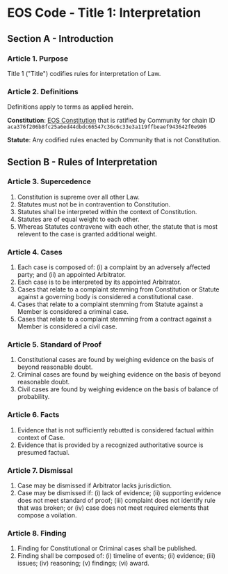 # EOS Code - Title 1: Interpretation

## Section A - Introduction

### Article 1. Purpose

Title 1 ("Title") codifies rules for interpretation of Law.

### Article 2. Definitions

Definitions apply to terms as applied herein.

**Constitution**: [EOS Constitution](Constitution.md) that is ratified by Community for chain ID `aca376f206b8fc25a6ed44dbdc66547c36c6c33e3a119ffbeaef943642f0e906`

**Statute**: Any codified rules enacted by Community that is not Constitution.

## Section B - Rules of Interpretation

### Article 3. Supercedence

1. Constitution is supreme over all other Law.
1. Statutes must not be in contravention to Constitution.
1. Statutes shall be interpreted within the context of Constitution.
1. Statutes are of equal weight to each other.
1. Whereas Statutes contravene with each other, the statute that is most relevent to the case is granted additional weight.

### Article 4. Cases

1. Each case is composed of: (i) a complaint by an adversely affected party; and (ii) an appointed Arbitrator.
1. Each case is to be interpreted by its appointed Arbitrator.
1. Cases that relate to a complaint stemming from Constitution or Statute against a governing body is considered a constitutional case.
1. Cases that relate to a complaint stemming from Statute against a Member is considered a criminal case.
1. Cases that relate to a complaint stemming from a contract against a Member is considered a civil case.

### Article 5. Standard of Proof

1. Constitutional cases are found by weighing evidence on the basis of beyond reasonable doubt.
1. Criminal cases are found by weighing evidence on the basis of beyond reasonable doubt.
1. Civil cases are found by weighing evidence on the basis of balance of probability.

### Article 6. Facts

1. Evidence that is not sufficiently rebutted is considered factual within context of Case.
1. Evidence that is provided by a recognized authoritative source is presumed factual.

### Article 7. Dismissal

1. Case may be dismissed if Arbitrator lacks jurisdiction.
1. Case may be dismissed if: (i) lack of evidence; (ii) supporting evidence does not meet standard of proof; (iii) complaint does not identify rule that was broken; or (iv) case does not meet required elements that compose a voilation.

### Article 8. Finding

1. Finding for Constitutional or Criminal cases shall be published.
1. Finding shall be composed of: (i) timeline of events; (ii) evidence; (iii) issues; (iv) reasoning; (v) findings; (vi) award.
